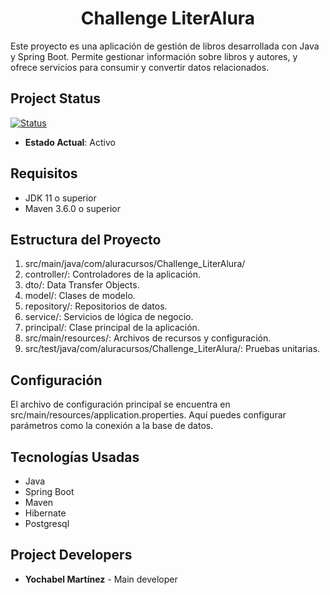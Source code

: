 <h1 align="center">Challenge LiterAlura</h1>

Este proyecto es una aplicación de gestión de libros desarrollada con Java y Spring Boot. Permite gestionar información sobre libros y autores, y ofrece servicios para consumir y convertir datos relacionados.

## Project Status
[![Status](https://img.shields.io/badge/status-active-green.svg)]()
- **Estado Actual**: Activo

## Requisitos
- JDK 11 o superior
- Maven 3.6.0 o superior

## Estructura del Proyecto
1. src/main/java/com/aluracursos/Challenge_LiterAlura/
2. controller/: Controladores de la aplicación.
3. dto/: Data Transfer Objects.
4. model/: Clases de modelo.
5. repository/: Repositorios de datos.
6. service/: Servicios de lógica de negocio.
7. principal/: Clase principal de la aplicación.
8. src/main/resources/: Archivos de recursos y configuración.
9. src/test/java/com/aluracursos/Challenge_LiterAlura/: Pruebas unitarias.

## Configuración
El archivo de configuración principal se encuentra en src/main/resources/application.properties. Aquí puedes configurar parámetros como la conexión a la base de datos.

## Tecnologías Usadas
- Java
- Spring Boot
- Maven
- Hibernate
- Postgresql

## Project Developers
- **Yochabel Martínez** - Main developer
  


